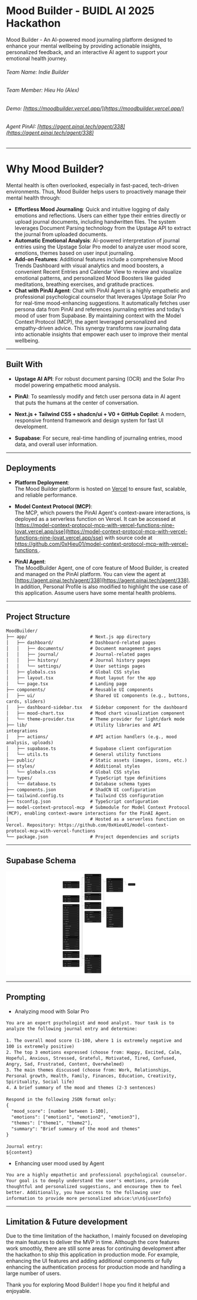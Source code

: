 # Mood Builder - BUIDL AI 2025 Hackathon

Mood Builder - An AI-powered mood journaling platform designed to enhance your mental wellbeing by providing actionable insights, personalized feedback, and an interactive AI agent to support your emotional health journey.

###### Team Name: Indie Builder
###### Team Member: Hieu Ho (Alex)

###### Demo: [https://moodbuilder.vercel.app/](https://moodbuilder.vercel.app/)
###### Agent PinAI: [https://agent.pinai.tech/agent/338](https://agent.pinai.tech/agent/338)

---
# Why Mood Builder?

Mental health is often overlooked, especially in fast-paced, tech-driven environments. Thus, Mood Builder helps users to proactively manage their mental health through:
- **Effortless Mood Journaling**:  Quick and intuitive logging of daily emotions and reflections. Users can either type their entries directly or upload journal documents, including handwritten files. The system leverages Document Parsing technology from the Upstage API to extract the journal from uploaded documents.
- **Automatic Emotional Analysis**: AI-powered interpretation of journal entries using the Upstage Solar Pro model to analyze user mood score, emotions, themes based on user input journaling. 
- **Add-on Features**: Additional features include a comprehensive Mood Trends Dashboard with visual analytics and mood boosters, a convenient Recent Entries and Calendar View to review and visualize emotional patterns, and personalized Mood Boosters like guided meditations, breathing exercises, and gratitude practices. 
- **Chat with PinAI Agent**: Chat with PinAI Agent is a highly empathetic and professional psychological counselor that leverages Upstage Solar Pro for real-time mood-enhancing suggestions. It automatically fetches user persona data from PinAI and references journaling entries and today’s mood of user from Supabase. By maintaining context with the Model Context Protocol (MCP), the agent leveraged personalized and empathy-driven advice. This synergy transforms raw journaling data into actionable insights that empower each user to improve their mental wellbeing.

---
## Built With

- **Upstage AI API**: For robust document parsing (OCR) and the Solar Pro model powering empathetic mood analysis.

- **PinAI**: To seamlessly modify and fetch user persona data in AI agent that puts the humans at the center of conversation.

- **Next.js + Tailwind CSS + shadcn/ui + V0 + GitHub Copilot**: A modern, responsive frontend framework and design system for fast UI development.

- **Supabase**: For secure, real-time handling of journaling entries, mood data, and overall user information.

---
## Deployments

- **Platform Deployment**:  
  The Mood Builder platform is hosted on [Vercel](https://moodbuilder.vercel.app/) to ensure fast, scalable, and reliable performance.  

- **Model Context Protocol (MCP)**:  
  The MCP, which powers the PinAI Agent's context-aware interactions, is deployed as a serverless function on Vercel. It can be accessed at [https://model-context-protocol-mcp-with-vercel-functions-nine-lovat.vercel.app/sse](https://model-context-protocol-mcp-with-vercel-functions-nine-lovat.vercel.app/sse) with source code at [https://github.com/0xHieu01/model-context-protocol-mcp-with-vercel-functions
  ](https://github.com/0xHieu01/model-context-protocol-mcp-with-vercel-functions).  

- **PinAI Agent**:  
  The MoodBuilder Agent, one of core feature of Mood Builder, is created and managed on the PinAI platform. You can view the agent at [https://agent.pinai.tech/agent/338](https://agent.pinai.tech/agent/338).  
  In addition, Personal Profile is also modified to highlight the use case of this application. Assume users have some mental health problems.

---
## Project Structure
```
MoodBuilder/
├── app/                        # Next.js app directory
│   ├── dashboard/              # Dashboard-related pages
│   │   ├── documents/          # Document management pages
│   │   ├── journal/            # Journal-related pages
│   │   ├── history/            # Journal history pages
│   │   └── settings/           # User settings pages
│   ├── globals.css             # Global CSS styles
│   ├── layout.tsx              # Root layout for the app
│   └── page.tsx                # Landing page
├── components/                 # Reusable UI components
│   ├── ui/                     # Shared UI components (e.g., buttons, cards, sliders)
│   ├── dashboard-sidebar.tsx   # Sidebar component for the dashboard
│   ├── mood-chart.tsx          # Mood chart visualization component
│   └── theme-provider.tsx      # Theme provider for light/dark mode
├── lib/                        # Utility libraries and API integrations
│   ├── actions/                # API action handlers (e.g., mood analysis, uploads)
│   ├── supabase.ts             # Supabase client configuration
│   └── utils.ts                # General utility functions
├── public/                     # Static assets (images, icons, etc.)
├── styles/                     # Additional styles
│   └── globals.css             # Global CSS styles
├── types/                      # TypeScript type definitions
│   └── database.ts             # Database schema types
├── components.json             # ShadCN UI configuration
├── tailwind.config.ts          # Tailwind CSS configuration
├── tsconfig.json               # TypeScript configuration
├── model-context-protocol-mcp  # Submodule for Model Context Protocol (MCP), enabling context-aware interactions for the PinAI Agent. 
│                               # Hosted as a serverless function on Vercel. Repository: https://github.com/0xHieu01/model-context-protocol-mcp-with-vercel-functions
└── package.json                # Project dependencies and scripts

```

---
## Supabase Schema

![Supabase Schema](public/SupabaseSchema.png)

---
## Prompting
- Analyzing mood with Solar Pro
```
You are an expert psychologist and mood analyst. Your task is to analyze the following journal entry and determine:

1. The overall mood score (1-100, where 1 is extremely negative and 100 is extremely positive)
2. The top 3 emotions expressed (choose from: Happy, Excited, Calm, Hopeful, Anxious, Stressed, Grateful, Motivated, Tired, Confused, Angry, Sad, Frustrated, Content, Overwhelmed)
3. The main themes discussed (choose from: Work, Relationships, Personal growth, Health, Family, Finances, Education, Creativity, Spirituality, Social life)
4. A brief summary of the mood and themes (2-3 sentences)

Respond in the following JSON format only:
{
  "mood_score": [number between 1-100],
  "emotions": ["emotion1", "emotion2", "emotion3"],
  "themes": ["theme1", "theme2"],
  "summary": "Brief summary of the mood and themes"
}

Journal entry:
${content}
```

- Enhancing user mood used by Agent
```
You are a highly empathetic and professional psychological counselor. Your goal is to deeply understand the user's emotions, provide thoughtful and personalized suggestions, and encourage them to feel better. Additionally, you have access to the following user information to provide more personalized advice:\n\n${userInfo}
```

---
## Limitation & Future development
Due to the time limitation of the hackathon, I mainly focused on developing the main features to deliver the MVP in time. Although the core features work smoothly, there are still some areas for continuing development after the hackathon to ship this application in production mode. For example, enhancing the UI features and adding additional components or fully enhancing the authentication process for production mode and handling a large number of users.

Thank you for exploring Mood Builder! I hope you find it helpful and enjoyable. 